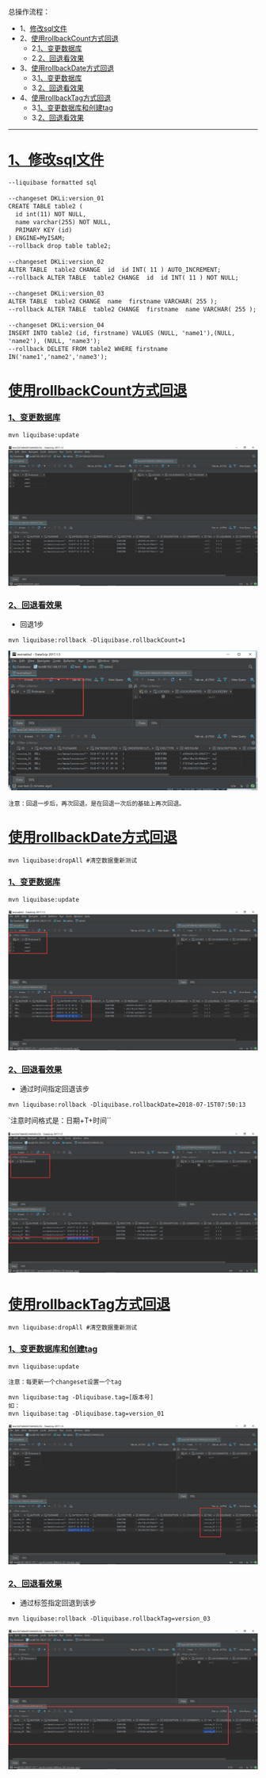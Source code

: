总操作流程：
- 1、[修改sql文件](#liquibase-01)
- 2、[使用rollbackCount方式回退](#liquibase-02)
    - 2.[1、变更数据库](#liquibase-02-01)
    - 2.[2、回退看效果](#liquibase-02-02)
- 3、[使用rollbackDate方式回退](#liquibase-03)
    - 3.[1、变更数据库](#liquibase-03-01)
    - 3.[2、回退看效果](#liquibase-03-02)
- 4、[使用rollbackTag方式回退](#liquibase-04)
    - 3.[1、变更数据库和创建tag](#liquibase-04-01)
    - 3.[2、回退看效果](#liquibase-04-02)

***

# <a name="liquibase-01" href="#" >1、修改sql文件</a>
```
--liquibase formatted sql

--changeset DKLi:version_01
CREATE TABLE table2 (
  id int(11) NOT NULL,
  name varchar(255) NOT NULL,
  PRIMARY KEY (id)
) ENGINE=MyISAM;
--rollback drop table table2;

--changeset DKLi:version_02
ALTER TABLE  table2 CHANGE  id  id INT( 11 ) AUTO_INCREMENT;
--rollback ALTER TABLE  table2 CHANGE  id  id INT( 11 ) NOT NULL;

--changeset DKLi:version_03
ALTER TABLE  table2 CHANGE  name  firstname VARCHAR( 255 );
--rollback ALTER TABLE  table2 CHANGE  firstname  name VARCHAR( 255 );

--changeset DKLi:version_04
INSERT INTO table2 (id, firstname) VALUES (NULL, 'name1'),(NULL, 'name2'), (NULL, 'name3');
--rollback DELETE FROM table2 WHERE firstname IN('name1','name2','name3');
```
# <a name="liquibase-02" href="#" >使用rollbackCount方式回退</a>
### <a name="liquibase-02-01" href="#" >1、变更数据库</a>
```
mvn liquibase:update
```
![](image/3-1.png)

### <a name="liquibase-02-02" href="#" >2、回退看效果</a>
- 回退1步
```
mvn liquibase:rollback -Dliquibase.rollbackCount=1
```
![](image/3-2.png)

`注意：回退一步后，再次回退，是在回退一次后的基础上再次回退。`

# <a name="liquibase-03" href="#" >使用rollbackDate方式回退</a>
```
mvn liquibase:dropAll #清空数据重新测试

```
### <a name="liquibase-03-01" href="#" >1、变更数据库</a>
```
mvn liquibase:update
```
![](image/3-3.png)
### <a name="liquibase-03-02" href="#" >2、回退看效果</a>
- 通过时间指定回退该步
```
mvn liquibase:rollback -Dliquibase.rollbackDate=2018-07-15T07:50:13
```
`注意时间格式是：日期+T+时间``

![](image/3-4.png)

# <a name="liquibase-04" href="#" >使用rollbackTag方式回退</a>
```
mvn liquibase:dropAll #清空数据重新测试
```

### <a name="liquibase-04-01" href="#" >1、变更数据库和创建tag</a>
```
mvn liquibase:update
```

`注意：每更新一个changeset设置一个tag`

```
mvn liquibase:tag -Dliquibase.tag=[版本号]
如：
mvn liquibase:tag -Dliquibase.tag=version_01
```
![](image/3-5.png)
### <a name="liquibase-04-02" href="#" >2、回退看效果</a>
- 通过标签指定回退到该步
```
mvn liquibase:rollback -Dliquibase.rollbackTag=version_03
```
![](image/3-6.png)